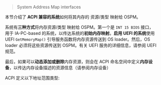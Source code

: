 
> System Address Map interfaces

本节介绍了 **ACPI 兼容的系统**如何将其内存的 资源/类型 映射给 OSPM。

系统有**三种方式**将内存资源/类型 映射给 OSPM。第一个是 `INT 15 BIOS` 接口，用于 IA-PC-based 的系统，以传达系统的**初始内存映射**。**启用 UEFI 的系统**使用 UEFI `GetMemoryMap()` 引导服务函数将内存资源传送到 OS loader。然后，OS loader 必须将这些资源传送到 OSPM。有关 UEFI 服务的详细信息，请参阅 UEFI 规范。

最后，如果可以**动态添加或删除**内存资源，则会在 ACPI 命名空间中定义**内存设备**，以传达内存设备描述的资源信息（请参阅内存设备）

ACPI 定义以下地址范围类型:


